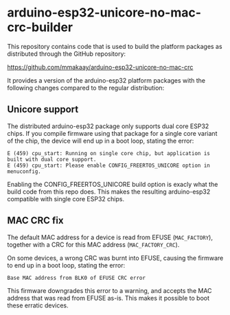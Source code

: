 # arduino-esp32-unicore-no-mac-crc-builder

This repository contains code that is used to build the platform
packages as distributed through the GitHub repository:

  https://github.com/mmakaay/arduino-esp32-unicore-no-mac-crc

It provides a version of the arduino-esp32 platform packages with
the following changes compared to the regular distribution:

## Unicore support

The distributed arduino-esp32 package only supports dual core ESP32
chips. If you compile firmware using that package for a single core
variant of the chip, the device will end up in a boot loop, stating
the error:

```
E (459) cpu_start: Running on single core chip, but application is built with dual core support.
E (459) cpu_start: Please enable CONFIG_FREERTOS_UNICORE option in menuconfig.
```

Enabling the CONFIG_FREERTOS_UNICORE build option is exacly what the
build code from this repo does. This makes the resulting arduino-esp32
compatible with single core ESP32 chips.


## MAC CRC fix

The default MAC address for a device is read from EFUSE (`MAC_FACTORY`),
together with a CRC for this MAC address (`MAC_FACTORY_CRC`).

On some devices, a wrong CRC was burnt into EFUSE, causing the firmware
to end up in a boot loop, stating the error:

```
Base MAC address from BLK0 of EFUSE CRC error
```

This firmware downgrades this error to a warning, and accepts the MAC
address that was read from EFUSE as-is. This makes it possible to boot
these erratic devices.

